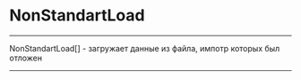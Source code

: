 # NonStandartLoad

---

NonStandartLoad[<UnloadedData>] - загружает данные из файла, импотр которых был отложен

---
